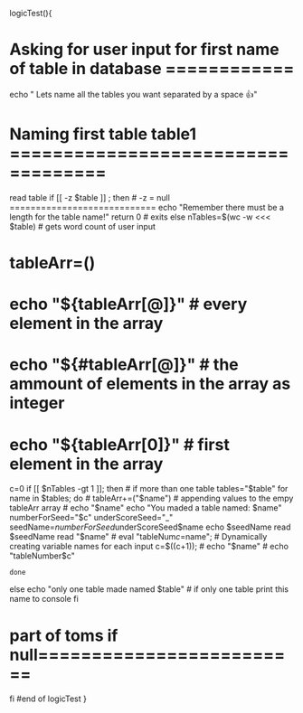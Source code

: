 logicTest(){
# Asking for user input for first name of table in database ============
  echo " Lets name all the tables you want separated by a space 👍"

# Naming first table table1 ===================================
  read table
  if [[ -z $table ]] ; then # -z = null ============================
     echo "Remember there must be a length for the table name!"
     return 0 # exits
   else
nTables=$(wc -w <<< $table) # gets word count of user input
# tableArr=()
# echo "${tableArr[@]}" # every element in the array
# echo "${#tableArr[@]}" # the ammount of elements in the array as integer
# echo "${tableArr[0]}" # first element in the array
c=0
  if [[ $nTables -gt 1 ]]; then # if more than one table
  tables="$table"
    for name in $tables; do
        # tableArr+=("$name") # appending values to the empy tableArr array
        # echo "$name"
        echo "You maded a table named: $name"
        numberForSeed="$c"
        underScoreSeed="_"
        seedName=$numberForSeed$underScoreSeed$name
        echo $seedName
        read $seedName
        read "$name"
        # eval "tableNum$c=$name";     # Dynamically creating variable names for each input
        c=$((c+1));
        # echo "$name"
        # echo "tableNumber$c"

    done
else
  echo "only one table made named $table" # if only one table print this name to console
fi
# part of toms if null=========================
fi
#end of logicTest
}
